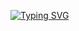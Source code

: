 [![Typing SVG](https://readme-typing-svg.demolab.com?font=Bitter&weight=600&size=40&duration=2000&pause=100&color=FF7271&multiline=true&width=600&height=400&lines=me+chamo+Bianca+e+mexo+com%3A;dados;ci%C3%AAncia;desenho;jornalismo;croch%C3%AA)](https://git.io/typing-svg)
